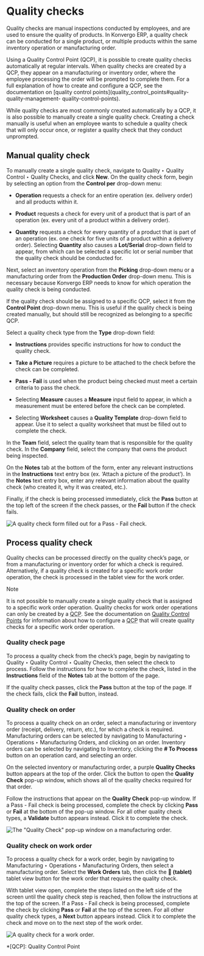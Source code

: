 # Quality checks

Quality checks are manual inspections conducted by employees, and are used to
ensure the quality of products. In Konvergo ERP, a quality check can be conducted for
a single product, or multiple products within the same inventory operation or
manufacturing order.

Using a Quality Control Point (QCP), it is possible to create quality checks
automatically at regular intervals. When quality checks are created by a QCP,
they appear on a manufacturing or inventory order, where the employee
processing the order will be prompted to complete them. For a full explanation
of how to create and configure a QCP, see the documentation on [quality
control points](quality_control_points#quality-quality-management-
quality-control-points).

While quality checks are most commonly created automatically by a QCP, it is
also possible to manually create a single quality check. Creating a check
manually is useful when an employee wants to schedule a quality check that
will only occur once, or register a quality check that they conduct
unprompted.

## Manual quality check

To manually create a single quality check, navigate to Quality ‣ Quality
Control ‣ Quality Checks, and click **New**. On the quality check form, begin
by selecting an option from the **Control per** drop-down menu:

  * **Operation** requests a check for an entire operation (ex. delivery order) and all products within it.

  * **Product** requests a check for every unit of a product that is part of an operation (ex. every unit of a product within a delivery order).

  * **Quantity** requests a check for every quantity of a product that is part of an operation (ex. one check for five units of a product within a delivery order). Selecting **Quantity** also causes a **Lot/Serial** drop-down field to appear, from which can be selected a specific lot or serial number that the quality check should be conducted for.

Next, select an inventory operation from the **Picking** drop-down menu or a
manufacturing order from the **Production Order** drop-down menu. This is
necessary because Konvergo ERP needs to know for which operation the quality check is
being conducted.

If the quality check should be assigned to a specific QCP, select it from the
**Control Point** drop-down menu. This is useful if the quality check is being
created manually, but should still be recognized as belonging to a specific
QCP.

Select a quality check type from the **Type** drop-down field:

  * **Instructions** provides specific instructions for how to conduct the quality check.

  * **Take a Picture** requires a picture to be attached to the check before the check can be completed.

  * **Pass - Fail** is used when the product being checked must meet a certain criteria to pass the check.

  * Selecting **Measure** causes a **Measure** input field to appear, in which a measurement must be entered before the check can be completed.

  * Selecting **Worksheet** causes a **Quality Template** drop-down field to appear. Use it to select a quality worksheet that must be filled out to complete the check.

In the **Team** field, select the quality team that is responsible for the
quality check. In the **Company** field, select the company that owns the
product being inspected.

On the **Notes** tab at the bottom of the form, enter any relevant
instructions in the **Instructions** text entry box (ex. ‘Attach a picture of
the product’). In the **Notes** text entry box, enter any relevant information
about the quality check (who created it, why it was created, etc.).

Finally, if the check is being processed immediately, click the **Pass**
button at the top left of the screen if the check passes, or the **Fail**
button if the check fails.

![A quality check form filled out for a Pass - Fail
check.](../../../../_images/quality-check-form1.png)

## Process quality check

Quality checks can be processed directly on the quality check’s page, or from
a manufacturing or inventory order for which a check is required.
Alternatively, if a quality check is created for a specific work order
operation, the check is processed in the tablet view for the work order.

<div class="alert alert-primary">
<p class="alert-title">
Note</p><p>It is not possible to manually create a single quality check that is assigned to a specific work
order operation. Quality checks for work order operations can only be created by a <abbr title="Quality Control Point">QCP</abbr>. See the
documentation on <a href="quality_control_points#quality-quality-management-quality-control-points"><span class="std std-ref">Quality Control Points</span></a> for information about how to configure a
<abbr title="Quality Control Point">QCP</abbr> that will create quality checks for a specific work order operation.</p>
</div>

### Quality check page

To process a quality check from the check’s page, begin by navigating to
Quality ‣ Quality Control ‣ Quality Checks, then select the check to process.
Follow the instructions for how to complete the check, listed in the
**Instructions** field of the **Notes** tab at the bottom of the page.

If the quality check passes, click the **Pass** button at the top of the page.
If the check fails, click the **Fail** button, instead.

### Quality check on order

To process a quality check on an order, select a manufacturing or inventory
order (receipt, delivery, return, etc.), for which a check is required.
Manufacturing orders can be selected by navigating to Manufacturing ‣
Operations ‣ Manufacturing Orders, and clicking on an order. Inventory orders
can be selected by navigating to Inventory, clicking the **# To Process**
button on an operation card, and selecting an order.

On the selected inventory or manufacturing order, a purple **Quality Checks**
button appears at the top of the order. Click the button to open the **Quality
Check** pop-up window, which shows all of the quality checks required for that
order.

Follow the instructions that appear on the **Quality Check** pop-up window. If
a Pass - Fail check is being processed, complete the check by clicking
**Pass** or **Fail** at the bottom of the pop-up window. For all other quality
check types, a **Validate** button appears instead. Click it to complete the
check.

![The "Quality Check" pop-up window on a manufacturing
order.](../../../../_images/quality-check-pop-up1.png)

### Quality check on work order

To process a quality check for a work order, begin by navigating to
Manufacturing ‣ Operations ‣ Manufacturing Orders, then select a manufacturing
order. Select the **Work Orders** tab, then click the **📱 (tablet)** tablet
view button for the work order that requires the quality check.

With tablet view open, complete the steps listed on the left side of the
screen until the quality check step is reached, then follow the instructions
at the top of the screen. If a Pass - Fail check is being processed, complete
the check by clicking **Pass** or **Fail** at the top of the screen. For all
other quality check types, a **Next** button appears instead. Click it to
complete the check and move on to the next step of the work order.

![A quality check for a work order.](../../../../_images/work-order-check.png)

  *[QCP]: Quality Control Point

